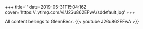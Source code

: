 +++
title=''
date=2019-05-31T15:04:16Z
cover='https://i.ytimg.com/vi/J2Gu862EFwA/sddefault.jpg'
+++

All content belongs to GlennBeck.
{{< youtube J2Gu862EFwA >}}

